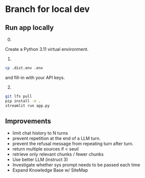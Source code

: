 # Branch for local dev

## Run app locally

0. 

Create a Python 3.11 virtual environment.

1. 

```sh
cp .dist.env .env
```

and fill-in with your API keys.

2. 

```sh
git lfs pull
pip install -e .
streamlit run app.py
```

## Improvements

- limit chat history to N turns
- prevent repetition at the end of a LLM turn.
- prevent the refusal message from repeating turn after turn.
- return multiple sources if < seuil
- retrieve only relevant chunks / fewer chunks
- Use better LLM (instruct 3)
- Investigate whether sys prompt needs to be passed each time
- Expand Knowledge Base w/ SiteMap
